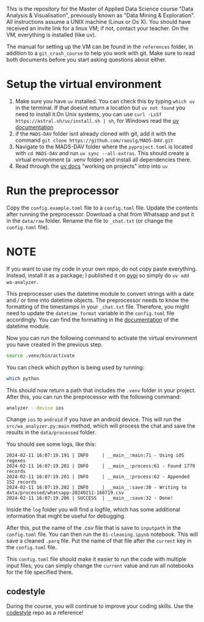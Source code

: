 This is the repository for the Master of Applied Data Science course "Data Analysis & Visualisation", previously known as "Data Mining & Exploration". All instructions assume a UNIX machine (Linux or Os X). You should have received an invite link for a linux VM; if not, contact your teacher. On the VM, everything is installed (like uv).

The manual for setting up the VM can be found in the `references` folder, in addition to a `git_crash_course` to help you work with git. Make sure to read both documents before you start asking questions about either.


# Setup the virtual environment
1. Make sure you have `uv` installed. You can check this by typing `which uv` in the terminal. If that doesnt return a location but `uv not found` you need to install it.On Unix systems, you can use `curl -LsSf https://astral.sh/uv/install.sh | sh`, for Windows read the [uv documentation](https://docs.astral.sh/uv/getting-started/installation/)
2. if the `MADS-DAV` folder isnt already cloned with git, add it with the command `git clone https://github.com/raoulg/MADS-DAV.git`
3. Navigate to the MADS-DAV folder where the `pyproject.toml` is located with `cd MADS-DAV` and run `uv sync --all-extras`. This should create a virtual environment (a .venv folder) and install all dependencies there.
4. Read through the [uv docs](https://docs.astral.sh/uv/guides/projects/) "working on projects" intro into `uv`

# Run the preprocessor
Copy the `config.example.toml` file to a `config.toml` file. Update the contents after running the preprocessor.
Download a chat from Whatsapp and put it in the `data/raw` folder. Rename the file to `_chat.txt` (or change the `config.toml` file). 

# NOTE
If you want to use my code in your own repo, do not copy paste everything. Instead, install it as a package; I published it on [pypi](https://pypi.org/project/wa-analyzer/) so simply do `uv add wa-analyzer`.

This preprocesser uses the datetime module to convert strings with a date and / or time into datetime objects. The preprocessor needs to know the formatting of the timestamps in your `_chat.txt` file. Therefore, you might need to update the `datetime_format` variable in the `config.toml` file accordingly. You can find the formatting in the [documentation](https://docs.python.org/3/library/datetime.html#strftime-and-strptime-format-codes) of the datetime module.

Now you can run the following command to activate the virtual environment you have created in the previous step.

```bash
source .venv/bin/activate
```

You can check which python is being used by running:
```bash
which python
```

This should now return a path that includes the `.venv` folder in your project.
After this, you can run the preprocessor with the following command:

```bash
analyzer --device ios
```
Change `ios` to `android` if you have an android device.
This will run the `src/wa_analyzer.py:main` method, which will process the chat and save the results in the `data/processed` folder.

You should see some logs, like this:
```
2024-02-11 16:07:19.191 | INFO     | __main__:main:71 - Using iOS regexes
2024-02-11 16:07:19.201 | INFO     | __main__:process:61 - Found 1779 records
2024-02-11 16:07:19.201 | INFO     | __main__:process:62 - Appended 152 records
2024-02-11 16:07:19.202 | INFO     | __main__:save:30 - Writing to data/processed/whatsapp-20240211-160719.csv
2024-02-11 16:07:19.206 | SUCCESS  | __main__:save:32 - Done!
```

Inside the `log` folder you will find a logfile, which has some additional information that might be useful for debugging.

After this, put the name of the .csv file that is save to `inputpath` in the `config.toml` file.
You can then run the `01-cleaning.ipynb` notebook. This will save a cleaned `.parq` file. Put the name of that file after the `current` key in the `config.toml` file.

This `config.toml` file should make it easier to run the code with multiple input files; you can simply change the `current` value and run all notebooks for the file specified there.

## codestyle
During the course, you will continue to improve your coding skills. 
Use the [codestyle](https://github.com/raoulg/codestyle) repo as a reference!



